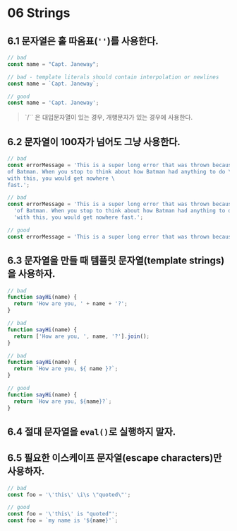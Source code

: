# 06 Strings


## 6.1 문자열은 홑 따옴표(`''`)를 사용한다.
```js
// bad
const name = "Capt. Janeway";

// bad - template literals should contain interpolation or newlines
const name = `Capt. Janeway`;

// good
const name = 'Capt. Janeway';
```
> `/`` 은 대입문자열이 있는 경우, 개행문자가 있는 경우에 사용한다.

## 6.2 문자열이 100자가 넘어도 그냥 사용한다.
```js
// bad
const errorMessage = 'This is a super long error that was thrown because \
of Batman. When you stop to think about how Batman had anything to do \
with this, you would get nowhere \
fast.';

// bad
const errorMessage = 'This is a super long error that was thrown because ' +
  'of Batman. When you stop to think about how Batman had anything to do ' +
  'with this, you would get nowhere fast.';

// good
const errorMessage = 'This is a super long error that was thrown because of Batman. When you stop to think about how Batman had anything to do with this, you would get nowhere fast.';
```

## 6.3 문자열을 만들 때 템플릿 문자열(template strings)을 사용하자.
```js
// bad
function sayHi(name) {
  return 'How are you, ' + name + '?';
}

// bad
function sayHi(name) {
  return ['How are you, ', name, '?'].join();
}

// bad
function sayHi(name) {
  return `How are you, ${ name }?`;
}

// good
function sayHi(name) {
  return `How are you, ${name}?`;
}
```

## 6.4 절대 문자열을 `eval()`로 실행하지 말자.

## 6.5 필요한 이스케이프 문자열(escape characters)만 사용하자.
```js
// bad
const foo = '\'this\' \i\s \"quoted\"';

// good
const foo = '\'this\' is "quoted"';
const foo = `my name is '${name}'`;
```
